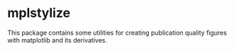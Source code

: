 # mplstylize

This package contains some utilities for creating publication quality figures with matplotlib and its derivatives.
